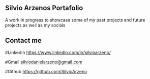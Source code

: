 ## Silvio Arzenos Portafolio

A work in progress to showcase some of my past projects and future projects as well as my socials

## Contact me

#LinkedIn
https://www.linkedin.com/in/silvioarzeno/

#Gmail
silviodanielarzeno@gmail.com

#Github
https://github.com/SilvioArzeno
